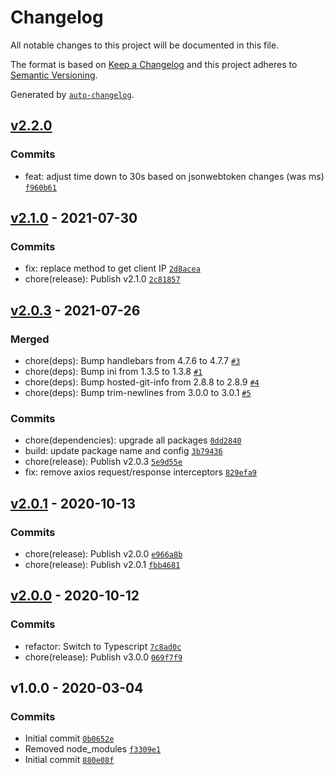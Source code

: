 # Changelog

All notable changes to this project will be documented in this file.

The format is based on [Keep a Changelog](https://keepachangelog.com/en/1.0.0/)
and this project adheres to [Semantic Versioning](https://semver.org/spec/v2.0.0.html).

Generated by [`auto-changelog`](https://github.com/CookPete/auto-changelog).

## [v2.2.0](https://github.com/itcig/cig-api-client/compare/v2.1.0...v2.2.0)

### Commits

- feat: adjust time down to 30s based on jsonwebtoken changes (was ms) [`f960b61`](https://github.com/itcig/cig-api-client/commit/f960b612d705c9c584fc9cc46f999937b6ccb725)

## [v2.1.0](https://github.com/itcig/cig-api-client/compare/v2.0.3...v2.1.0) - 2021-07-30

### Commits

- fix: replace method to get client IP [`2d8acea`](https://github.com/itcig/cig-api-client/commit/2d8acea4dad6d41a0928eba78dc9305eb763020a)
- chore(release): Publish v2.1.0 [`2c81857`](https://github.com/itcig/cig-api-client/commit/2c818572191489c0821ed3676ec17d96f851a2bc)

## [v2.0.3](https://github.com/itcig/cig-api-client/compare/v2.0.1...v2.0.3) - 2021-07-26

### Merged

- chore(deps): Bump handlebars from 4.7.6 to 4.7.7 [`#3`](https://github.com/itcig/cig-api-client/pull/3)
- chore(deps): Bump ini from 1.3.5 to 1.3.8 [`#1`](https://github.com/itcig/cig-api-client/pull/1)
- chore(deps): Bump hosted-git-info from 2.8.8 to 2.8.9 [`#4`](https://github.com/itcig/cig-api-client/pull/4)
- chore(deps): Bump trim-newlines from 3.0.0 to 3.0.1 [`#5`](https://github.com/itcig/cig-api-client/pull/5)

### Commits

- chore(dependencies): upgrade all packages [`0dd2840`](https://github.com/itcig/cig-api-client/commit/0dd2840480b526ee1e84948a35496cb4e2018650)
- build: update package name and config [`3b79436`](https://github.com/itcig/cig-api-client/commit/3b79436b27ac4921588d2033120ba3cb4cc84324)
- chore(release): Publish v2.0.3 [`5e9d55e`](https://github.com/itcig/cig-api-client/commit/5e9d55ea2f88edd0929a277c09ba051ba2ab54c0)
- fix: remove axios request/response interceptors [`829efa9`](https://github.com/itcig/cig-api-client/commit/829efa9e914269620cbee656ec1ce3d1ad493ff7)

## [v2.0.1](https://github.com/itcig/cig-api-client/compare/v2.0.0...v2.0.1) - 2020-10-13

### Commits

- chore(release): Publish v2.0.0 [`e966a8b`](https://github.com/itcig/cig-api-client/commit/e966a8b03e4ddce48e1153117f5678a54e983d44)
- chore(release): Publish v2.0.1 [`fbb4681`](https://github.com/itcig/cig-api-client/commit/fbb46815e8ac1e62fa4bcf5ec18c5cdb8d06636e)

## [v2.0.0](https://github.com/itcig/cig-api-client/compare/v1.0.0...v2.0.0) - 2020-10-12

### Commits

- refactor: Switch to Typescript [`7c8ad0c`](https://github.com/itcig/cig-api-client/commit/7c8ad0c5a2d43ee0515e8657c869a2ec622b0e17)
- chore(release): Publish v3.0.0 [`069f7f9`](https://github.com/itcig/cig-api-client/commit/069f7f9d9a3b5bf7e9a89057292d037baeacc905)

## v1.0.0 - 2020-03-04

### Commits

- Initial commit [`0b0652e`](https://github.com/itcig/cig-api-client/commit/0b0652ecbe8a654fe457798c650678686e08cb27)
- Removed node_modules [`f3309e1`](https://github.com/itcig/cig-api-client/commit/f3309e1c61bff716a48f334ebb15c4a4fcd10a7c)
- Initial commit [`880e08f`](https://github.com/itcig/cig-api-client/commit/880e08f383dd809e39d51313e6117edc76833875)
